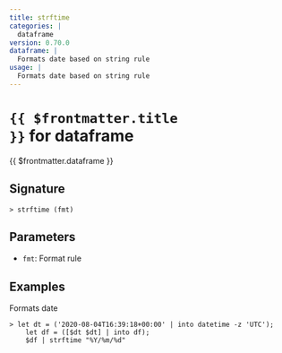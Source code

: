 ```yaml
---
title: strftime
categories: |
  dataframe
version: 0.70.0
dataframe: |
  Formats date based on string rule
usage: |
  Formats date based on string rule
---
```


# <code>{{ $frontmatter.title }}</code> for dataframe

<div class='command-title'>{{ $frontmatter.dataframe }}</div>

## Signature

```> strftime (fmt)```

## Parameters

 -  `fmt`: Format rule

## Examples

Formats date
```shell
> let dt = ('2020-08-04T16:39:18+00:00' | into datetime -z 'UTC');
    let df = ([$dt $dt] | into df);
    $df | strftime "%Y/%m/%d"
```
